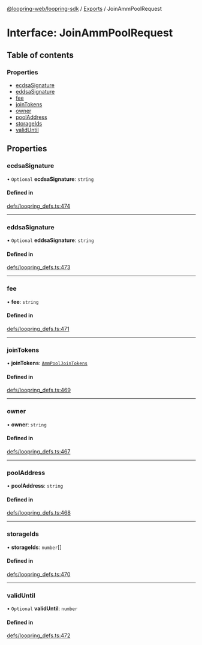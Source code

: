 [@loopring-web/loopring-sdk](../README.md) / [Exports](../modules.md) / JoinAmmPoolRequest

# Interface: JoinAmmPoolRequest

## Table of contents

### Properties

- [ecdsaSignature](JoinAmmPoolRequest.md#ecdsasignature)
- [eddsaSignature](JoinAmmPoolRequest.md#eddsasignature)
- [fee](JoinAmmPoolRequest.md#fee)
- [joinTokens](JoinAmmPoolRequest.md#jointokens)
- [owner](JoinAmmPoolRequest.md#owner)
- [poolAddress](JoinAmmPoolRequest.md#pooladdress)
- [storageIds](JoinAmmPoolRequest.md#storageids)
- [validUntil](JoinAmmPoolRequest.md#validuntil)

## Properties

### ecdsaSignature

• `Optional` **ecdsaSignature**: `string`

#### Defined in

[defs/loopring_defs.ts:474](https://github.com/Loopring/loopring_sdk/blob/c031084/src/defs/loopring_defs.ts#L474)

___

### eddsaSignature

• `Optional` **eddsaSignature**: `string`

#### Defined in

[defs/loopring_defs.ts:473](https://github.com/Loopring/loopring_sdk/blob/c031084/src/defs/loopring_defs.ts#L473)

___

### fee

• **fee**: `string`

#### Defined in

[defs/loopring_defs.ts:471](https://github.com/Loopring/loopring_sdk/blob/c031084/src/defs/loopring_defs.ts#L471)

___

### joinTokens

• **joinTokens**: [`AmmPoolJoinTokens`](AmmPoolJoinTokens.md)

#### Defined in

[defs/loopring_defs.ts:469](https://github.com/Loopring/loopring_sdk/blob/c031084/src/defs/loopring_defs.ts#L469)

___

### owner

• **owner**: `string`

#### Defined in

[defs/loopring_defs.ts:467](https://github.com/Loopring/loopring_sdk/blob/c031084/src/defs/loopring_defs.ts#L467)

___

### poolAddress

• **poolAddress**: `string`

#### Defined in

[defs/loopring_defs.ts:468](https://github.com/Loopring/loopring_sdk/blob/c031084/src/defs/loopring_defs.ts#L468)

___

### storageIds

• **storageIds**: `number`[]

#### Defined in

[defs/loopring_defs.ts:470](https://github.com/Loopring/loopring_sdk/blob/c031084/src/defs/loopring_defs.ts#L470)

___

### validUntil

• `Optional` **validUntil**: `number`

#### Defined in

[defs/loopring_defs.ts:472](https://github.com/Loopring/loopring_sdk/blob/c031084/src/defs/loopring_defs.ts#L472)
